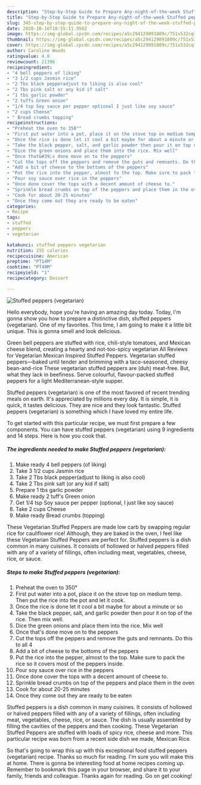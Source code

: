 ```yaml
---
description: "Step-by-Step Guide to Prepare Any-night-of-the-week Stuffed peppers (vegetarian)"
title: "Step-by-Step Guide to Prepare Any-night-of-the-week Stuffed peppers (vegetarian)"
slug: 345-step-by-step-guide-to-prepare-any-night-of-the-week-stuffed-peppers-vegetarian
date: 2020-10-16T18:55:11.956Z
image: https://img-global.cpcdn.com/recipes/a5c294129091809c/751x532cq70/stuffed-peppers-vegetarian-recipe-main-photo.jpg
thumbnail: https://img-global.cpcdn.com/recipes/a5c294129091809c/751x532cq70/stuffed-peppers-vegetarian-recipe-main-photo.jpg
cover: https://img-global.cpcdn.com/recipes/a5c294129091809c/751x532cq70/stuffed-peppers-vegetarian-recipe-main-photo.jpg
author: Caroline Woods
ratingvalue: 4.8
reviewcount: 21396
recipeingredient:
- "4 bell peppers of liking"
- "3 1/2 cups Jasmin rice"
- "2 Tbs black pepperadjust to liking is also cool"
- "2 Tbs pink salt or any kid if salt"
- "1 tbs garlic powder"
- "2 tuffs Green onion"
- "1/4 tsp Soy sauce per pepper optional I just like soy sauce"
- "2 cups Cheese"
- " Bread crumbs topping"
recipeinstructions:
- "Preheat the oven to 350°"
- "First put water into a pot, place it on the stove top on medium temp. Then put the rice into the pot and let it cook."
- "Once the rice is done let it cool a bit maybe for about a minute or so"
- "Take the black pepper, salt, and garlic powder then pour it on top of the rice. Then mix well."
- "Dice the green onions and place them into the rice. Mix well"
- "Once that&#39;s done move on to the peppers"
- "Cut the tops off the peppers and remove the guts and remnants. Do this to all 4"
- "Add a bit of cheese to the bottoms of the peppers"
- "Put the rice into the pepper, almost to the top. Make sure to pack the rice so it covers most of the peppers inside."
- "Pour soy sauce over rice in the peppers"
- "Once done cover the tops with a decent amount of cheese to."
- "Sprinkle bread crumbs on top of the peppers and place them in the oven"
- "Cook for about 20-25 minutes"
- "Once they come out they are ready to be eaten"
categories:
- Recipe
tags:
- stuffed
- peppers
- vegetarian

katakunci: stuffed peppers vegetarian 
nutrition: 255 calories
recipecuisine: American
preptime: "PT14M"
cooktime: "PT49M"
recipeyield: "1"
recipecategory: Dessert

---
```



![Stuffed peppers (vegetarian)](https://img-global.cpcdn.com/recipes/a5c294129091809c/751x532cq70/stuffed-peppers-vegetarian-recipe-main-photo.jpg)

Hello everybody, hope you're having an amazing day today. Today, I'm gonna show you how to prepare a distinctive dish, stuffed peppers (vegetarian). One of my favorites. This time, I am going to make it a little bit unique. This is gonna smell and look delicious.

Green bell peppers are stuffed with rice, chili-style tomatoes, and Mexican cheese blend, creating a hearty and not-too-spicy vegetarian All Reviews for Vegetarian Mexican Inspired Stuffed Peppers. Vegetarian stuffed peppers—baked until tender and brimming with a taco-seasoned, cheesy bean-and-rice These vegetarian stuffed peppers are (duh) meat-free. But, what they lack in beefiness. Serve colourful, flavour-packed stuffed peppers for a light Mediterranean-style supper.

Stuffed peppers (vegetarian) is one of the most favored of recent trending meals on earth. It's appreciated by millions every day. It is simple, it is quick, it tastes delicious. They are nice and they look fantastic. Stuffed peppers (vegetarian) is something which I have loved my entire life.


To get started with this particular recipe, we must first prepare a few components. You can have stuffed peppers (vegetarian) using 9 ingredients and 14 steps. Here is how you cook that.

<!--inarticleads1-->

##### The ingredients needed to make Stuffed peppers (vegetarian):

1. Make ready 4 bell peppers (of liking)
1. Take 3 1/2 cups Jasmin rice
1. Take 2 Tbs black pepper(adjust to liking is also cool)
1. Take 2 Tbs pink salt (or any kid if salt)
1. Prepare 1 tbs garlic powder
1. Make ready 2 tuff&#39;s Green onion
1. Get 1/4 tsp Soy sauce per pepper (optional, I just like soy sauce)
1. Take 2 cups Cheese
1. Make ready  Bread crumbs (topping)


These Vegetarian Stuffed Peppers are made low carb by swapping regular rice for cauliflower rice! Although, they are baked in the oven, I feel like these Vegetarian Stuffed Peppers are perfect for. Stuffed peppers is a dish common in many cuisines. It consists of hollowed or halved peppers filled with any of a variety of fillings, often including meat, vegetables, cheese, rice, or sauce. 

<!--inarticleads2-->

##### Steps to make Stuffed peppers (vegetarian):

1. Preheat the oven to 350°
1. First put water into a pot, place it on the stove top on medium temp. Then put the rice into the pot and let it cook.
1. Once the rice is done let it cool a bit maybe for about a minute or so
1. Take the black pepper, salt, and garlic powder then pour it on top of the rice. Then mix well.
1. Dice the green onions and place them into the rice. Mix well
1. Once that&#39;s done move on to the peppers
1. Cut the tops off the peppers and remove the guts and remnants. Do this to all 4
1. Add a bit of cheese to the bottoms of the peppers
1. Put the rice into the pepper, almost to the top. Make sure to pack the rice so it covers most of the peppers inside.
1. Pour soy sauce over rice in the peppers
1. Once done cover the tops with a decent amount of cheese to.
1. Sprinkle bread crumbs on top of the peppers and place them in the oven
1. Cook for about 20-25 minutes
1. Once they come out they are ready to be eaten


Stuffed peppers is a dish common in many cuisines. It consists of hollowed or halved peppers filled with any of a variety of fillings, often including meat, vegetables, cheese, rice, or sauce. The dish is usually assembled by filling the cavities of the peppers and then cooking. These Vegetarian Stuffed Peppers are stuffed with loads of spicy rice, cheese and more. This particular recipe was born from a recent side dish we made, Mexican Rice. 

So that's going to wrap this up with this exceptional food stuffed peppers (vegetarian) recipe. Thanks so much for reading. I'm sure you will make this at home. There is gonna be interesting food at home recipes coming up. Remember to bookmark this page in your browser, and share it to your family, friends and colleague. Thanks again for reading. Go on get cooking!
